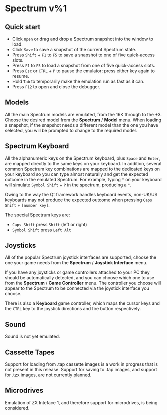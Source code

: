 # Spectrum v%1

## Quick start
- Click `Open` or drag and drop a Spectrum snapshot into the window to load.
- Click `Save` to save a snapshot of the current Spectrum state.
- Press `Shift` + `F1` to `F5` to save a snapshot to one of five quick-access slots.
- Press `F1` to `F5` to load a snapshot from one of five quick-access slots.
- Press `Esc` or `CTRL` + `P` to pause the emulator; press either key again to resume.
- Hold `Tab` to temporarily make the emulation run as fast as it can.
- Press `F12` to open and close the debugger.

## Models
All the main Spectrum models are emulated, from the 16K through to the +3. Choose the desired model from the **Spectrum** / **Model** menu. When loading a
snapshot, if the snapshot needs a different model than the one you have selected, you will be prompted to change to the required model.

## Spectrum Keyboard
All the alphanumeric keys on the Spectrum keyboard, plus `Space` and `Enter`, are mapped directly to the same keys on your keyboard. In addition, several common
Spectrum key combinations are mapped to the dedicated keys on your keyboard so you can type almost naturally and get the expected outcome in the emulated
Spectrum. For example, typing `"` on your keyboard will simulate `Symbol Shift` + `P` in the spectrum, producing a `"`.

Owing to the way the Qt framework handles keyboard events, non-UK/US keyboards may not produce the expected outcome when pressing `Caps Shift` +
`[number key]`.

The special Spectrum keys are:
- `Caps Shift` press `Shift` (left or right)
- `Symbol Shift` press `Left Alt`

## Joysticks
All of the popular Spectrum joystick interfaces are supported, choose the one your game needs from the **Spectrum** / **Joystick Interface** menu.

If you have any joysticks or game controllers attached to your PC they should be automatically detected, and you can choose which one to use from the
**Spectrum** / **Game Controller** menu. The controller you choose will appear to the Spectrum to be connected via the joystick interface you choose.

There is also a **Keyboard** game controller, which maps the cursor keys and the `CTRL` key to the joystick directions and fire button respectively.

## Sound
Sound is not yet emulated.

## Cassette Tapes
Support for loading from .tap cassette images is a work in progress that is not present in this release. Support for
saving to .tap images, and support for .tzx images, are not currently planned.

## Microdrives
Emulation of ZX Inteface 1, and therefore support for microdrives, is being considered.
